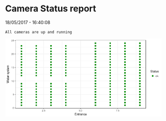 Camera Status report
================
18/05/2017 - 16:40:08

    All cameras are up and running

![](camreport_files/figure-markdown_github/unnamed-chunk-2-1.png)
